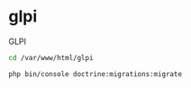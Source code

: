 # glpi
GLPI

```bash
cd /var/www/html/glpi
```
```bash
php bin/console doctrine:migrations:migrate
```

